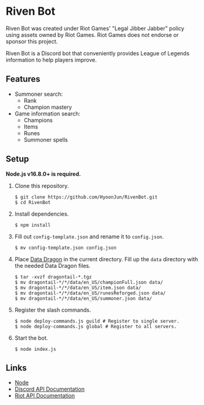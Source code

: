# Riven Bot
Riven Bot was created under Riot Games' "Legal Jibber Jabber" policy using
assets owned by Riot Games.  Riot Games does not endorse or sponsor this
project.

Riven Bot is a Discord bot that conveniently provides League of Legends
information to help players improve.

## Features
* Summoner search:
  * Rank
  * Champion mastery
* Game information search:
  * Champions
  * Items
  * Runes
  * Summoner spells

## Setup
**Node.js v16.8.0+ is required.**
1. Clone this repository.
   ```
   $ git clone https://github.com/HyoonJun/RivenBot.git
   $ cd RivenBot
   ```

2. Install dependencies.
   ```
   $ npm install
   ```

3. Fill out `config-template.json` and rename it to `config.json`.
   ```
   $ mv config-template.json config.json
   ```

4. Place [Data Dragon](https://developer.riotgames.com/docs/lol) in the current
   directory. Fill up the `data` directory with the needed Data Dragon files.
   ```
   $ tar -xvzf dragontail-*.tgz
   $ mv dragontail-*/*/data/en_US/championFull.json data/
   $ mv dragontail-*/*/data/en_US/item.json data/
   $ mv dragontail-*/*/data/en_US/runesReforged.json data/
   $ mv dragontail-*/*/data/en_US/summoner.json data/
   ```

5. Register the slash commands.
   ```
   $ node deploy-commands.js guild # Register to single server.
   $ node deploy-commands.js global # Register to all servers.
   ```

6. Start the bot.
   ```
   $ node index.js
   ```

## Links
* [Node](https://nodejs.org/en/)
* [Discord API Documentation](https://discord.com/developers/docs/intro)
* [Riot API Documentation](https://developer.riotgames.com/apis)
